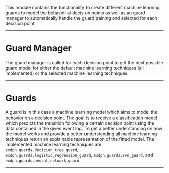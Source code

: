 This module contains the functionality to create different machine learning guards to model the behavior at decision points as well as an guard manager to automatically handle the guard training and selected for each decision point.

---
# Guard Manager #
The guard manager is called for each decision point to get the best possible guard model for either the default machine learning techniques (all implemented) or the selected machine learning techniques.

---
# Guards #
A guard is in this case a machine learning model which aims to model the behavior on a decision point. The goal is to receive a classification model which predicts the transition following a certain decision point using the data contained in the given event log. To get a better understanding on how the model works and provide a better understanding all machine learning techniques return an explainable representation of the fitted model. The implemented machine learning techniques are: 
`exdpn.guards.decision_tree_guard`, `exdpn.guards.logistic_regression_guard`, `exdpn.guards.svm_guard`, and `exdpn.guards.neural_network_guard`.

---

